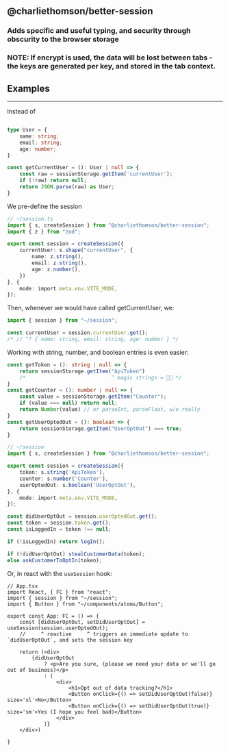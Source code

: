## @charliethomson/better-session

### Adds specific and useful typing, and security through obscurity to the browser storage

### NOTE: If encrypt is used, the data will be lost between tabs - the keys are generated per key, and stored in the tab context.

## Examples
<hr/>

Instead of 
```ts

type User = {
    name: string;
    email: string;
    age: number;
}

const getCurrentUser = (): User | null => {
    const raw = sessionStorage.getItem('currentUser');
    if (!raw) return null;
    return JSON.parse(raw) as User;
}
```

We pre-define the session
```ts
// ~/session.ts
import { s, createSession } from "@charliethomson/better-session";
import { z } from "zod";

export const session = createSession({
    currentUser: s.shape("currentUser", {
        name: z.string(),
        email: z.string(),
        age: z.number(),
    })
}, {
    mode: import.meta.env.VITE_MODE,
});
```

Then, whenever we would have called getCurrentUser, we: 
```ts
import { session } from "~/session";

const currentUser = session.currentUser.get();
/* // ^? { name: string, email: string, age: number } */
```

Working with string, number, and boolean entries is even easier:
```ts
const getToken = (): string | null => {
    return sessionStorage.getItem("ApiToken")
    /*                            ^ magic strings = 🦶🔫 */   
}
const getCounter = (): number | null => {
    const value = sessionStorage.getItem("Counter");
    if (value === null) return null;
    return Number(value) // or parseInt, parseFloat, w/e really
}
const getUserOptedOut = (): boolean => {
    return sessionStorage.getItem("UserOptOut") === true;
}
```

```ts
// ~/session
import { s, createSession } from "@charliethomson/better-session";

export const session = createSession({
    token: s.string('ApiToken'),
    counter: s.number('Counter'),
    userOptedOut: s.boolean('UserOptOut'),
}, {
    mode: import.meta.env.VITE_MODE,
});
```

```ts
const didUserOptOut = session.userOptedOut.get();
const token = session.token.get();
const isLoggedIn = token !== null;

if (!isLoggedIn) return logIn();

if (!didUserOptOut) stealCustomerData(token);
else askCustomerToOptIn(token);
```

Or, in react with the `useSession` hook:
```tsx
// App.tsx
import React, { FC } from "react";
import { session } from "~/session";
import { Button } from "~/components/atoms/Button";

export const App: FC = () => {
    const [didUserOptOut, setDidUserOptOut] = useSession(session.userOptedOut);
    //     ^ reactive     ^ triggers an immediate update to `didUserOptOut`, and sets the session key
    
    return (<div>
        {didUserOptOut 
            ? <p>Are you sure, (please we need your data or we'll go out of business)</p>
            : (
                <div>
                    <h1>Opt out of data tracking?</h1>
                    <Button onClick={() => setDidUserOptOut(false)} size='xl'>No</Button>
                    <Button onClick={() => setDidUserOptOut(true)} size='sm'>Yes (I hope you feel bad)</Button>
                </div>
            )}
    </div>)
    
}
```
